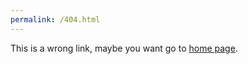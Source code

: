 ```yaml
---
permalink: /404.html
---
```


This is a wrong link, maybe you want go to [home page](https://ricosmall.github.io/awesome/).
